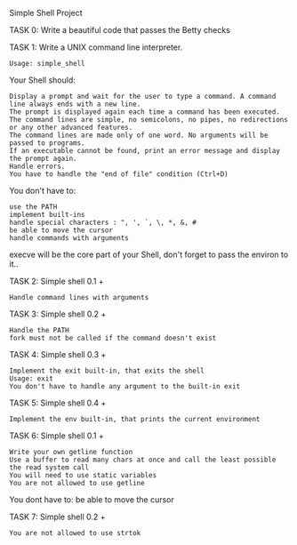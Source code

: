 Simple Shell Project

TASK 0:
Write a beautiful code that passes the Betty checks

TASK 1:
Write a UNIX command line interpreter.

    Usage: simple_shell

Your Shell should:

    Display a prompt and wait for the user to type a command. A command line always ends with a new line.
    The prompt is displayed again each time a command has been executed.
    The command lines are simple, no semicolons, no pipes, no redirections or any other advanced features.
    The command lines are made only of one word. No arguments will be passed to programs.
    If an executable cannot be found, print an error message and display the prompt again.
    Handle errors.
    You have to handle the "end of file" condition (Ctrl+D)

You don't have to:

    use the PATH
    implement built-ins
    handle special characters : ", ', `, \, *, &, #
    be able to move the cursor
    handle commands with arguments

execve will be the core part of your Shell, don't forget to pass the environ to it..

TASK 2:
Simple shell 0.1 +

    Handle command lines with arguments


TASK 3:
Simple shell 0.2 +

    Handle the PATH
    fork must not be called if the command doesn't exist


TASK 4:
Simple shell 0.3 +

    Implement the exit built-in, that exits the shell
    Usage: exit
    You don't have to handle any argument to the built-in exit


TASK 5:
Simple shell 0.4 +

    Implement the env built-in, that prints the current environment

TASK 6:
Simple shell 0.1 +

	Write your own getline function
	Use a buffer to read many chars at once and call the least possible the read system call
	You will need to use static variables
	You are not allowed to use getline
You dont have to:
	be able to move the cursor

TASK 7:
Simple shell 0.2 +

	You are not allowed to use strtok

